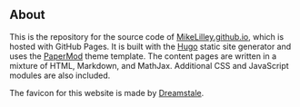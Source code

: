 ## About
This is the repository for the source code of [MikeLilley.github.io](MikeLilley.github.io), which is hosted with GitHub Pages. It is built with the [Hugo](https://gohugo.io/) static site generator and uses the [PaperMod](https://github.com/adityatelange/hugo-PaperMod) theme template. The content pages are written in a mixture of HTML, Markdown, and MathJax. Additional CSS and JavaScript modules are also included.

The favicon for this website is made by [Dreamstale](https://www.flaticon.com/free-icon/technology_519178).

